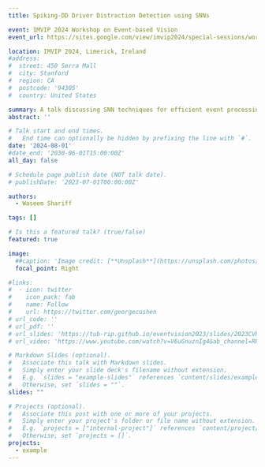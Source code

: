 ```yaml
---
title: Spiking-DD Driver Distraction Detection using SNNs

event: IMVIP 2024 Workshop on Event-based Vision
event_url: https://sites.google.com/view/imvip2024/special-sessions/workshop-sensing-without-seeing

location: IMVIP 2024, Limerick, Ireland
#address:
#  street: 450 Serra Mall
#  city: Stanford
#  region: CA
#  postcode: '94305'
#  country: United States

summary: A talk discussing SNN techniques for efficient event processing at the IMVIP 2024 Workshop on Event-based Vision.
abstract: ''

# Talk start and end times.
#   End time can optionally be hidden by prefixing the line with `#`.
date: '2024-08-01'
#date_end: '2030-06-01T15:00:00Z'
all_day: false

# Schedule page publish date (NOT talk date).
# publishDate: '2023-07-01T00:00:00Z'

authors:
  - Waseem Shariff

tags: []

# Is this a featured talk? (true/false)
featured: true

image:
  ##caption: 'Image credit: [**Unsplash**](https://unsplash.com/photos/bzdhc5b3Bxs)'
  focal_point: Right

#links:
#  - icon: twitter
#    icon_pack: fab
#    name: Follow
#    url: https://twitter.com/georgecushen
# url_code: ''
# url_pdf: ''
# url_slides: 'https://tub-rip.github.io/eventvision2023/slides/2023CVPRW_Daniel_Gehrig.pdf'
# url_video: 'https://www.youtube.com/watch?v=V6uGnuznIg4&ab_channel=RPGWorkshops'

# Markdown Slides (optional).
#   Associate this talk with Markdown slides.
#   Simply enter your slide deck's filename without extension.
#   E.g. `slides = "example-slides"` references `content/slides/example-slides.md`.
#   Otherwise, set `slides = ""`.
slides: ""

# Projects (optional).
#   Associate this post with one or more of your projects.
#   Simply enter your project's folder or file name without extension.
#   E.g. `projects = ["internal-project"]` references `content/project/deep-learning/index.md`.
#   Otherwise, set `projects = []`.
projects:
  - example
---
```

